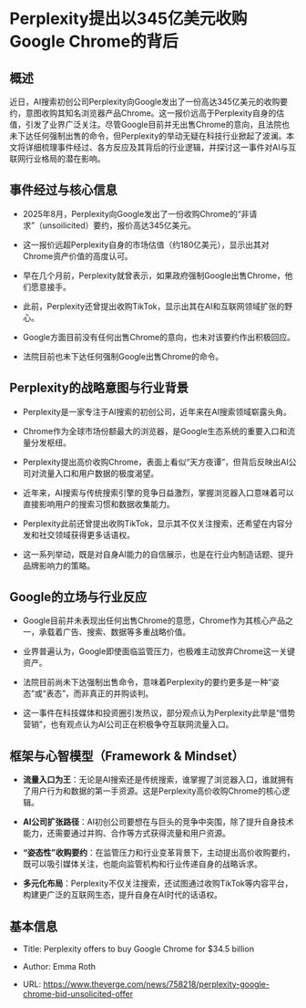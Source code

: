 # Perplexity提出以345亿美元收购Google Chrome的背后

## 概述

近日，AI搜索初创公司Perplexity向Google发出了一份高达345亿美元的收购要约，意图收购其知名浏览器产品Chrome。这一报价远高于Perplexity自身的估值，引发了业界广泛关注。尽管Google目前并无出售Chrome的意向，且法院也未下达任何强制出售的命令，但Perplexity的举动无疑在科技行业掀起了波澜。本文将详细梳理事件经过、各方反应及其背后的行业逻辑，并探讨这一事件对AI与互联网行业格局的潜在影响。

## 事件经过与核心信息

- 2025年8月，Perplexity向Google发出了一份收购Chrome的“非请求”（unsoilicited）要约，报价高达345亿美元。
    
- 这一报价远超Perplexity自身的市场估值（约180亿美元），显示出其对Chrome资产价值的高度认可。
    
- 早在几个月前，Perplexity就曾表示，如果政府强制Google出售Chrome，他们愿意接手。
    
- 此前，Perplexity还曾提出收购TikTok，显示出其在AI和互联网领域扩张的野心。
    
- Google方面目前没有任何出售Chrome的意向，也未对该要约作出积极回应。
    
- 法院目前也未下达任何强制Google出售Chrome的命令。
    

## Perplexity的战略意图与行业背景

- Perplexity是一家专注于AI搜索的初创公司，近年来在AI搜索领域崭露头角。
    
- Chrome作为全球市场份额最大的浏览器，是Google生态系统的重要入口和流量分发枢纽。
    
- Perplexity提出高价收购Chrome，表面上看似“天方夜谭”，但背后反映出AI公司对流量入口和用户数据的极度渴望。
    
- 近年来，AI搜索与传统搜索引擎的竞争日益激烈，掌握浏览器入口意味着可以直接影响用户的搜索习惯和数据收集能力。
    
- Perplexity此前还曾提出收购TikTok，显示其不仅关注搜索，还希望在内容分发和社交领域获得更多话语权。
    
- 这一系列举动，既是对自身AI能力的自信展示，也是在行业内制造话题、提升品牌影响力的策略。
    

## Google的立场与行业反应

- Google目前并未表现出任何出售Chrome的意愿，Chrome作为其核心产品之一，承载着广告、搜索、数据等多重战略价值。
    
- 业界普遍认为，Google即使面临监管压力，也极难主动放弃Chrome这一关键资产。
    
- 法院目前尚未下达强制出售命令，意味着Perplexity的要约更多是一种“姿态”或“表态”，而非真正的并购谈判。
    
- 这一事件在科技媒体和投资圈引发热议，部分观点认为Perplexity此举是“借势营销”，也有观点认为AI公司正在积极争夺互联网流量入口。
    

## 框架与心智模型（Framework & Mindset）

- **流量入口为王**：无论是AI搜索还是传统搜索，谁掌握了浏览器入口，谁就拥有了用户行为和数据的第一手资源。这是Perplexity高价收购Chrome的核心逻辑。
    
- **AI公司扩张路径**：AI初创公司要想在与巨头的竞争中突围，除了提升自身技术能力，还需要通过并购、合作等方式获得流量和用户资源。
    
- **“姿态性”收购要约**：在监管压力和行业变革背景下，主动提出高价收购要约，既可以吸引媒体关注，也能向监管机构和行业传递自身的战略诉求。
    
- **多元化布局**：Perplexity不仅关注搜索，还试图通过收购TikTok等内容平台，构建更广泛的互联网生态，提升自身在AI时代的话语权。
    

## 基本信息

- Title: Perplexity offers to buy Google Chrome for $34.5 billion
    
- Author: Emma Roth
    
- URL: https://www.theverge.com/news/758218/perplexity-google-chrome-bid-unsolicited-offer